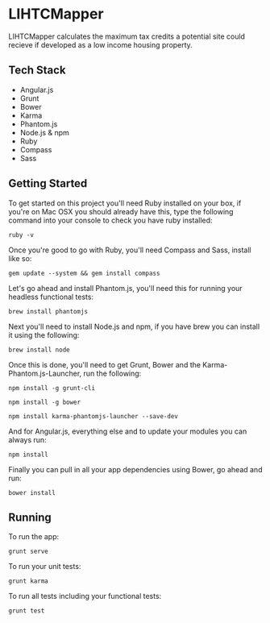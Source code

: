 LIHTCMapper
===========

LIHTCMapper calculates the maximum tax credits a potential site could recieve if developed as a low income housing 
property.

## Tech Stack

* Angular.js
* Grunt
* Bower
* Karma
* Phantom.js
* Node.js & npm
* Ruby
* Compass
* Sass

## Getting Started

To get started on this project you'll need Ruby installed on your box, if you're on Mac OSX you should already have 
this, type the following command into your console to check you have ruby installed:

```
ruby -v
```

Once you're good to go with Ruby, you'll need Compass and Sass, install like so:

```
gem update --system && gem install compass
```

Let's go ahead and install Phantom.js, you'll need this for running your headless functional tests:

```
brew install phantomjs
```

Next you'll need to install Node.js and npm, if you have brew you can install it using the following:

```
brew install node
```

Once this is done, you'll need to get Grunt, Bower and the Karma-Phantom.js-Launcher, run the following:

```
npm install -g grunt-cli
```

```
npm install -g bower
```

```
npm install karma-phantomjs-launcher --save-dev
```

And for Angular.js, everything else and to update your modules you can always run:

```
npm install
```

Finally you can pull in all your app dependencies using Bower, go ahead and run:

```
bower install
```

## Running

To run the app:

```
grunt serve
```

To run your unit tests:

```
grunt karma
```

To run all tests including your functional tests:

```
grunt test
```
